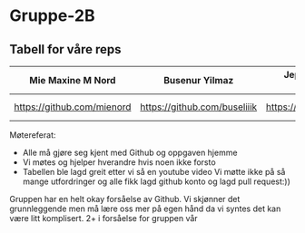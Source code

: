 # Gruppe-2B
## Tabell for våre reps

| Mie Maxine M Nord | Busenur Yilmaz  | Jeppe Stenstadvolden Strømberg | Martin Ore Hovland | heading | heading |
| --- | --- | --- | --- | --- | --- |
| https://github.com/mienord | https://github.com/buseliiik | https://github.com/Jeppess123 |  https://github.com/MartinOHovland | Skriv URL | Skriv URL |

Møtereferat:
- Alle må gjøre seg kjent med Github og oppgaven hjemme
- Vi møtes og hjelper hverandre hvis noen ikke forsto
- Tabellen ble lagd greit etter vi så en youtube video
Vi møtte ikke på så mange utfordringer og alle fikk lagd github konto og lagd pull request:))

Gruppen har en helt okay forsåelse av Github. Vi skjønner det grunnleggende men må lære oss mer på egen hånd da vi syntes det kan være litt komplisert. 
2+ i forsåelse for gruppen vår
